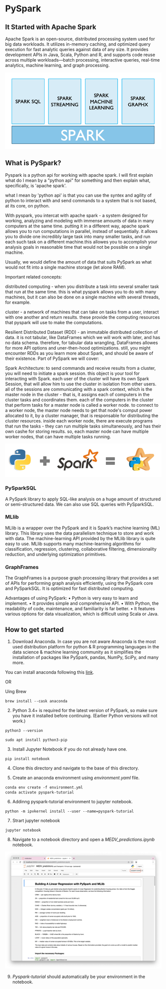 # PySpark

## It Started with Apache Spark 

Apache Spark is an open-source, distributed processing system used for big data workloads. It utilizes in-memory caching, and optimized query execution for fast analytic queries against data of any size. It provides development APIs in Java, Scala, Python and R, and supports code reuse across multiple workloads—batch processing, interactive queries, real-time analytics, machine learning, and graph processing. 

![spark](assets/template_0.png)

## What is PySpark?

Pyspark is a python api for working with apache spark. I will first explain what do I mean by a "python api" for something and then explain what, specifically, is 'apache spark'.

what I mean by 'python api' is that you can use the syntex and agility of python to interact with and send commands to a system that is not based, at its core, on python.

With pyspark, you intercat with apache spark - a system designed for working, analyzing and modeling with immense amounts of data in many computers at the same time. putting it in a different way, apache spark allows you to run computations in parallel, instead of sequentially. it allows you to divide one incredibly large task into many smaller tasks, and run each such task on a different machine.this allowes you to accomplish your analysis goals in reasonable time that would not be possible on a single machine.

Usually, we would define the amount of data that suits PySpark as what would not fit into a single machine storage (let alone RAM).

Important related concepts:

distributed computing - when you distribute a task into several smaller task that run at the same time. this is what pyspark allows you to do with many machines, but it can also be done on a single machine with several threads, for example.

cluster - a network of machines that can take on tasks from a user, interact with one another and return results. these provide the computing resources that pyspark will use to make the computations.

Resilient Distributed Dataset (RDD) - an immutable distributed collection of data. it is not tabular, like DataFrames which we will work with later, and has no data schema. therefore, for tabular data wrangling, DataFrames allowes for more API options and uner-then-hood optimizations. still, you might encounter RDDs as you learn more about Spark, and should be aware of their existence.
Part of PySpark we will cover:

Spark Architecture: to send commands and receive results from a cluster, you will need to initiate a spark session. this object is your tool for interacting with Spark. each user of the cluster will have its own Spark Session, that will allow him to use the cluster in isolation from other users. all of the sessions are communicating with a spark context, which is the master node in the cluster - that is, it assigns each of computers in the cluster tasks and coordinates them. each of the computers in the cluster that perform tasks for a master node is called a worker node. to connect to a worker node, the master node needs to get that node's comput power allocated to it, by a cluster manager, that is responsable for distributing the cluster resources. inside each worker node, there are execute programs that run the tasks - they can run multiple tasks simultaneously, and has their own cashe for storing results. so, each master node can have multiple worker nodes, that can have multiple tasks running.

![python + spark](assets/template_1.png)

### PySparkSQL
A PySpark library to apply SQL-like analysis on a huge amount of structured or semi-structured data. We can also use SQL queries with PySparkSQL.

### MLlib
MLlib is a wrapper over the PySpark and it is Spark’s machine learning (ML) library. This library uses the data parallelism technique to store and work with data. The machine-learning API provided by the MLlib library is quite easy to use. MLlib supports many machine-learning algorithms for classification, regression, clustering, collaborative filtering, dimensionality reduction, and underlying optimization primitives.

### GraphFrames
The GraphFrames is a purpose graph processing library that provides a set of APIs for performing graph analysis efficiently, using the PySpark core and PySparkSQL. It is optimized for fast distributed computing. 

Advantages of using PySpark: 
• Python is very easy to learn and implement. 
• It provides simple and comprehensive API. 
• With Python, the readability of code, maintenance, and familiarity is far better. 
• It features various options for data visualization, which is difficult using Scala or Java.  

## How to get started 

1. Download Anaconda. In case you are not aware Anaconda is the most used distribution platform for python & R programming languages in the data science & machine learning community as it simplifies the installation of packages like PySpark, pandas, NumPy, SciPy, and many more.

You can install anaconda following this [link](https://www.anaconda.com/products/distribution). 

OR 

Uing Brew

```
brew install --cask anaconda
```
2. Python 3.4+ is required for the latest version of PySpark, so make sure you have it installed before continuing. (Earlier Python versions will not work.)

```
python3 --version
```

```
sudo apt install python3-pip
```

3. Install Jupyter Notebook if you do not already have one. 

```
pip install notebook
```

4. Clone this directory and navigate to the base of this directory. 

5. Create an anaconda environment using *environment.yaml* file. 

```
conda env create -f environment.yml
conda activate pyspark-tutorial

```
6. Addinng pyspark-tutorial environment to jupyter notebook. 

```
python -m ipvkernel install --user --name=pyspark-tutorial
```

7. Strart jupyter notebook 

```
jupyter notebook
```

8. Navigate to a notebook directory and open a *MEDV_predictions.ipynb* notebook. 

![notebook](assets/template_two.png)

9. *Pyspark-tutorial* should automatically be your environment in the notebook. 


